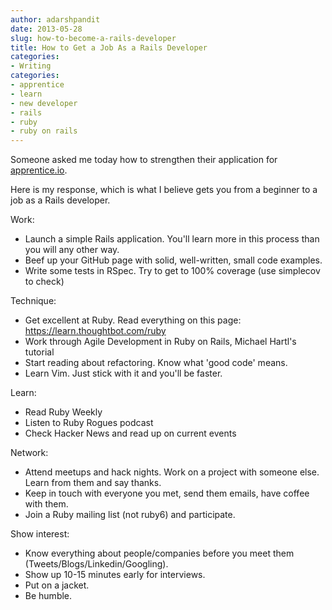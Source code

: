 ```yaml
---
author: adarshpandit
date: 2013-05-28
slug: how-to-become-a-rails-developer
title: How to Get a Job As a Rails Developer
categories:
- Writing
categories:
- apprentice
- learn
- new developer
- rails
- ruby
- ruby on rails
---
```


Someone asked me today how to strengthen their application for [apprentice.io](http://apprentice.io).

Here is my response, which is what I believe gets you from a beginner to a job as a Rails developer.

Work:

* Launch a simple Rails application. You'll learn more in this process than you will any other way.
* Beef up your GitHub page with solid, well-written, small code examples.
* Write some tests in RSpec. Try to get to 100% coverage (use simplecov to check)

Technique:

* Get excellent at Ruby. Read everything on this page: https://learn.thoughtbot.com/ruby
* Work through Agile Development in Ruby on Rails, Michael Hartl's tutorial
* Start reading about refactoring. Know what 'good code' means.
* Learn Vim. Just stick with it and you'll be faster.

Learn:

* Read Ruby Weekly
* Listen to Ruby Rogues podcast
* Check Hacker News and read up on current events

Network:

* Attend meetups and hack nights. Work on a project with someone else. Learn from them and say thanks.
* Keep in touch with everyone you met, send them emails, have coffee with them.
* Join a Ruby mailing list (not ruby6) and participate.

Show interest:

* Know everything about people/companies before you meet them (Tweets/Blogs/Linkedin/Googling).
* Show up 10-15 minutes early for interviews.
* Put on a jacket.
* Be humble.
